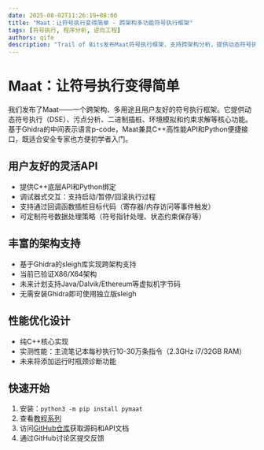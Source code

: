 ```yaml
---
date: 2025-08-02T11:26:19+08:00
title: "Maat：让符号执行变得简单 - 跨架构多功能符号执行框架"
tags: [符号执行, 程序分析, 逆向工程]
authors: qife
description: "Trail of Bits发布Maat符号执行框架，支持跨架构分析，提供动态符号执行、污点分析、二进制插桩等功能。基于Ghidra中间语言p-code，兼具C++高性能和Python易用性，实测每秒可执行10-30万条指令。"
---
```


# Maat：让符号执行变得简单

我们发布了Maat——一个跨架构、多用途且用户友好的符号执行框架。它提供动态符号执行（DSE）、污点分析、二进制插桩、环境模拟和约束求解等核心功能。基于Ghidra的中间表示语言p-code，Maat兼具C++高性能API和Python便捷接口，既适合安全专家也方便初学者入门。

## 用户友好的灵活API
- 提供C++底层API和Python绑定
- 调试器式交互：支持启动/暂停/回滚执行过程
- 支持通过回调函数插桩目标代码（寄存器/内存访问等事件触发）
- 可定制符号数据处理策略（符号指针处理、状态约束保存等）

## 丰富的架构支持
- 基于Ghidra的sleigh库实现跨架构支持
- 当前已验证X86/X64架构
- 未来计划支持Java/Dalvik/Ethereum等虚拟机字节码
- 无需安装Ghidra即可使用独立版sleigh

## 性能优化设计
- 纯C++核心实现
- 实测性能：主流笔记本每秒执行10-30万条指令（2.3GHz i7/32GB RAM）
- 未来将添加运行时瓶颈诊断功能

## 快速开始
1. 安装：`python3 -m pip install pymaat`
2. 查看[教程系列](https://maat.re/docs/tutorials)
3. 访问[GitHub仓库](https://github.com/trailofbits/maat)获取源码和API文档
4. 通过GitHub讨论区提交反馈